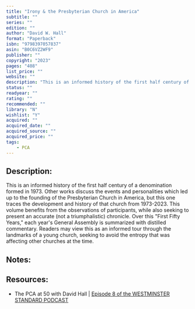 ```yaml
---
title: "Irony & the Presbyterian Church in America"
subtitle: ""
series: ""
edition: ""
author: "David W. Hall"
format: "Paperback"
isbn: "9798397057837"
asin: "B0C6VZ2WF9"
publisher: ""
copyright: "2023"
pages: "408"
list_price: ""
website: ""
description: "This is an informed history of the first half century of a denomination formed in 1973. Other works discuss the events and personalities which led up to the founding of the Presbyterian Church in America, but this one traces the development and history of that church from 1973-2023. This volume benefits from the observations of participants, while also seeking to present an accurate (not a triumphalistic) chronicle."
status: ""
readyear: ""
rating: ""
recommended: ""
library: "N"
wishlist: "Y"
acquired: ""
acquired_date: ""
acquired_source: ""
acquired_price: ""
tags:
    - PCA
---
```

## Description: 
This is an informed history of the first half century of a denomination formed in 1973. Other works discuss the events and personalities which led up to the founding of the Presbyterian Church in America, but this one traces the development and history of that church from 1973-2023. This volume benefits from the observations of participants, while also seeking to present an accurate (not a triumphalistic) chronicle. Over this "First Fifty Years," each year's General Assembly is summarized with distilled commentary. Readers may view this as an informed tour through the landmarks of a young church, seeking to avoid the entropy that was affecting other churches at the time.

## Notes:

## Resources: 
- The PCA at 50 with David Hall | [Episode 8 of the WESTMINSTER STANDARD PODCAST](https://www.youtube.com/watch?v=O038hllxtzI)